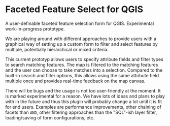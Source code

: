 # Faceted Feature Select for QGIS
A user-definable faceted feature selection form for QGIS. Experimental work-in-progress prototype.

We are playing around with different approaches to provide users with a graphical way of setting up a custom form to filter and select features by multiple, potentially hierarchical or mixed criteria.

This current prototyp allows users to specify attribute fields and filter types to search matching features. The map is filtered to the matching features and the user can choose to take matches into a selection. Compared to the built-in search and filter options, this allows using the same attribute field multiple once and provides real-time feedback on the map canvas.

There will be bugs and the usage is not too user-friendly at the moment. It is marked experimental for a reason. We have lots of ideas and plans to play with in the future and thus this plugin will probably change a lot until it is fit for end users. Examples are performance improvements, other chaining of facets than `AND`, other filtering approaches than the "SQL"-ish layer filter, loading/saving of form configurations, etc.
